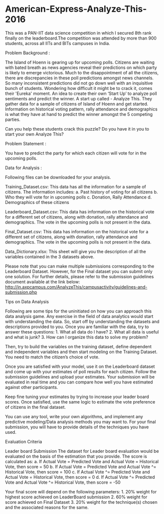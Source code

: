 # American-Express-Analyze-This- 2016
This was a PAN-IIT data science competition in which I secured 8th rank finally on the leaderboard.The competition was attended by more than 900 students, across all IITs and BITs campuses in India. 

Problem Background :

The Island of Hoenn is gearing up for upcoming polls. Citizens are waiting with bated breath as news agencies reveal their predictions on which party is likely to emerge victorious. Much to the disappointment of all the citizens, there are discrepancies in these poll predictions amongst news channels. So many inconsistent predictions did not go down well with an inquisitive bunch of students. Wondering how difficult it might be to crack it, comes their 'Eureka' moment. An idea to create their own ‘Start Up’ to analyze poll sentiments and predict the winner. A start up called - Analyze This. They gather data for a sample of citizens of Island of Hoenn and get started. Information on historical voting pattern, rally attendance and demographics is what they have at hand to predict the winner amongst the 5 competing parties.

Can you help these students crack this puzzle? Do you have it in you to start your own Analyze This?

Problem Statement :

You have to predict the party for which each citizen will vote for in the upcoming polls.

Data for Analysis :

Following files can be downloaded for your analysis.

Training_Dataset.csv: This data has all the information for a sample of citizens. The information includes: a. Past history of voting for all citizens b. Who they will vote for in upcoming polls c. Donation, Rally Attendance d. Demographics of these citizens

Leaderboard_Dataset.csv: This data has information on the historical vote for a different set of citizens, along with donation, rally attendance and demographics. The vote in the upcoming polls is not present in the data.

Final_Dataset.csv: This data has information on the historical vote for a different set of citizens, along with donation, rally attendance and demographics. The vote in the upcoming polls is not present in the data.

Data_Dictionary.xlsx: This sheet will give you the description of all the variables contained in the 3 datasets above.

Please note that you can make multiple submissions corresponding to the Leaderboard Dataset. However, for the Final dataset you can submit only one solution. For further details, please refer to the submission guidelines document available at the link below: http://in.axpcampus.com/AnalyzeThis/campusactivity/guidelines-and-submission.php

Tips on Data Analysis

Following are some tips for the uninitiated on how you can approach this data analysis game. Any exercise in the field of data analytics would start with understanding the data. So, start off by understanding the datasets and descriptions provided to you. Once you are familiar with the data, try to answer these questions: 1. What all data do I have? 2. What all data is useful and what is junk? 3. How can I organize this data to solve my problem?

Then, try to build the variables on the training dataset, define dependent and independent variables and then start modeling on the Training Dataset. You need to match the citizen’s choice of vote.

Once you are satisfied with your model, use it on the Leaderboard dataset and come up with your estimates of poll results for each citizen. Follow the submission guidelines and upload your estimates. Your submission will be evaluated in real time and you can compare how well you have estimated against other participants.

Keep fine tuning your estimates by trying to increase your leader board scores. Once satisfied, use the same logic to estimate the vote preference of citizens in the final dataset.

You can use any tool, write your own algorithms, and implement any predictive modeling/Data analysis methods you may want to. For your final submission, you will have to provide details of the techniques you have used.

Evaluation Criteria

Leader board Submission The dataset for Leader board evaluation would be evaluated on the basis of the estimation that you provide. The score is calculated as: a. If Actual Vote = Predicted Vote and Actual Vote = Historical Vote, then score = 50 b. If Actual Vote = Predicted Vote and Actual Vote ^= Historical Vote, then score = 100 c. If Actual Vote ^= Predicted Vote and Actual Vote = Historical Vote, then score = 0 d. If Actual Vote ^= Predicted Vote and Actual Vote ^= Historical Vote, then score = -50

Your final score will depend on the following parameters: 1. 20% weight for highest score achieved on LeaderBoard submission 2. 60% weight for score achieved on Final Dataset 3. 20% weight for the technique(s) chosen and the associated reasons for the same.
